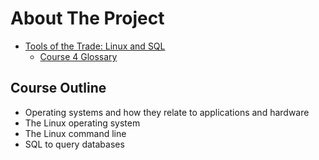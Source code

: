 # About The Project

- [Tools of the Trade: Linux and SQL](https://www.coursera.org/learn/linux-and-sql/)
  - [Course 4 Glossary](https://docs.google.com/document/d/1ki6X7Q792RGNK8w0ltKIoB3So-8lqUx4Rdb7V94MdyM/template/preview?resourcekey=0-z6oHYq011xfRKtaw-qXDMA)

## Course Outline

- Operating systems and how they relate to applications and hardware
- The Linux operating system
- The Linux command line
- SQL to query databases
